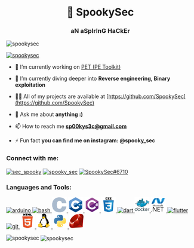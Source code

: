 <h1 align="center">👀 SpookySec</h1>
<h3 align="center">aN aSpIrInG HaCkEr</h3>

<p align="left"> <img src="https://komarev.com/ghpvc/?username=spookysec&label=Profile%20views&color=1c1c1c&style=flat" alt="spookysec" /> </p>

<p align="left"> <a href="https://github.com/ryo-ma/github-profile-trophy"><img src="https://github-profile-trophy.vercel.app/?username=spookysec" alt="spookysec" /></a> </p>

- 🔭 I’m currently working on [PET (PE Toolkit)](github.com/SpookySec/PEToolkit)

- 🌱 I’m currently diving deeper into **Reverse engineering, Binary exploitation**

- 👨‍💻 All of my projects are available at [https://github.com/SpookySec](https://github.com/SpookySec)

- 💬 Ask me about **anything :)**

- 📫 How to reach me **sp00kys3c@gmail.com**

- ⚡ Fun fact **you can find me on instagram: @spooky_sec**

<h3 align="left">Connect with me:</h3>
<p align="left">
<a href="https://twitter.com/sec_spooky" target="blank"><img align="center" src="https://cdn.jsdelivr.net/npm/simple-icons@3.0.1/icons/twitter.svg" alt="sec_spooky" height="30" width="40" /></a>
<a href="https://instagram.com/spooky_sec" target="blank"><img align="center" src="https://cdn.jsdelivr.net/npm/simple-icons@3.0.1/icons/instagram.svg" alt="spooky_sec" height="30" width="40" /></a>
<a href="https://discord.gg/gCPQrGp" target="blank"><img align="center" src="https://cdn.jsdelivr.net/npm/simple-icons@3.0.1/icons/discord.svg" alt="SpookySec#6710" height="30" width="40" /></a>
</p>

<h3 align="left">Languages and Tools:</h3>
<p align="left"> <a href="https://www.arduino.cc/" target="_blank"> <img src="https://cdn.worldvectorlogo.com/logos/arduino-1.svg" alt="arduino" width="40" height="40"/> </a> <a href="https://www.gnu.org/software/bash/" target="_blank"> <img src="https://www.vectorlogo.zone/logos/gnu_bash/gnu_bash-icon.svg" alt="bash" width="40" height="40"/> </a> <a href="https://www.cprogramming.com/" target="_blank"> <img src="https://raw.githubusercontent.com/devicons/devicon/master/icons/c/c-original.svg" alt="c" width="40" height="40"/> </a> <a href="https://www.w3schools.com/cpp/" target="_blank"> <img src="https://raw.githubusercontent.com/devicons/devicon/master/icons/cplusplus/cplusplus-original.svg" alt="cplusplus" width="40" height="40"/> </a> <a href="https://www.w3schools.com/cs/" target="_blank"> <img src="https://raw.githubusercontent.com/devicons/devicon/master/icons/csharp/csharp-original.svg" alt="csharp" width="40" height="40"/> </a> <a href="https://www.w3schools.com/css/" target="_blank"> <img src="https://raw.githubusercontent.com/devicons/devicon/master/icons/css3/css3-original-wordmark.svg" alt="css3" width="40" height="40"/> </a> <a href="https://dart.dev" target="_blank"> <img src="https://www.vectorlogo.zone/logos/dartlang/dartlang-icon.svg" alt="dart" width="40" height="40"/> </a> <a href="https://www.docker.com/" target="_blank"> <img src="https://raw.githubusercontent.com/devicons/devicon/master/icons/docker/docker-original-wordmark.svg" alt="docker" width="40" height="40"/> </a> <a href="https://dotnet.microsoft.com/" target="_blank"> <img src="https://raw.githubusercontent.com/devicons/devicon/master/icons/dot-net/dot-net-original-wordmark.svg" alt="dotnet" width="40" height="40"/> </a> <a href="https://flutter.dev" target="_blank"> <img src="https://www.vectorlogo.zone/logos/flutterio/flutterio-icon.svg" alt="flutter" width="40" height="40"/> </a> <a href="https://git-scm.com/" target="_blank"> <img src="https://www.vectorlogo.zone/logos/git-scm/git-scm-icon.svg" alt="git" width="40" height="40"/> </a> <a href="https://www.w3.org/html/" target="_blank"> <img src="https://raw.githubusercontent.com/devicons/devicon/master/icons/html5/html5-original-wordmark.svg" alt="html5" width="40" height="40"/> </a> <a href="https://www.linux.org/" target="_blank"> <img src="https://raw.githubusercontent.com/devicons/devicon/master/icons/linux/linux-original.svg" alt="linux" width="40" height="40"/> </a> <a href="https://www.python.org" target="_blank"> <img src="https://raw.githubusercontent.com/devicons/devicon/master/icons/python/python-original.svg" alt="python" width="40" height="40"/> </a> <a href="https://www.ruby-lang.org/en/" target="_blank"> <img src="https://raw.githubusercontent.com/devicons/devicon/master/icons/ruby/ruby-original.svg" alt="ruby" width="40" height="40"/> </a> </p>

<p><img align="left" src="https://github-readme-stats.vercel.app/api/top-langs?username=spookysec&show_icons=true&theme=onedark&hide_border=true&locale=en&layout=compact" alt="spookysec" /></p>

<p>&nbsp;<img align="center" src="https://github-readme-stats.vercel.app/api?username=spookysec&show_icons=true&theme=onedark&text_color=000000&bg_color=242424&hide_border=true&locale=en" alt="spookysec" /></p>
